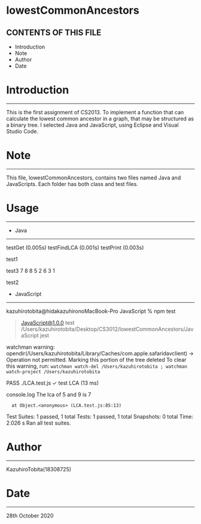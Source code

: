 # lowestCommonAncestors

CONTENTS OF THIS FILE
---------------------
 * Introduction
 * Note
 * Author
 * Date


# Introduction
------------
This is the first assignment of CS2013.
To implement a function that can calculate the lowest common ancestor in a graph, that may be structured as a binary tree.
I selected Java and JavaScript, using Eclipse and Visual Studio Code.


# Note
------------
This file, lowestCommonAncestors, contains two files named Java and JavaScripts.
Each folder has both class and test files.

# Usage
------------

* Java
------------

testGet (0.005s)
testFindLCA (0.001s)
testPrint (0.003s)

test1

test3
7 8
8 5
2 6
3 1

test2


* JavaScript
------------

kazuhirotobita@hidakazuhironoMacBook-Pro JavaScript % npm test

> JavaScript@1.0.0 test /Users/kazuhirotobita/Desktop/CS3012/lowestCommonAncestors/JavaScript
> jest

watchman warning:  opendir(/Users/kazuhirotobita/Library/Caches/com.apple.safaridavclient) -> Operation not permitted. Marking this portion of the tree deleted
To clear this warning, run:
`watchman watch-del /Users/kazuhirotobita ; watchman watch-project /Users/kazuhirotobita`

 PASS  ./LCA.test.js
  ✓ test LCA (13 ms)

  console.log
    The lca of 5 and 9 is 7

      at Object.<anonymous> (LCA.test.js:85:13)

Test Suites: 1 passed, 1 total
Tests:       1 passed, 1 total
Snapshots:   0 total
Time:        2.026 s
Ran all test suites.


# Author
------------
KazuhiroTobita(18308725)

# Date 
------------
28th October 2020



